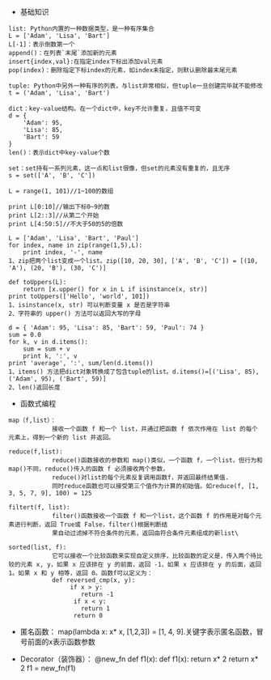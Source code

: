 -  基础知识
```
list: Python内置的一种数据类型，是一种有序集合
L = ['Adam', 'Lisa', 'Bart']
L[-1]：表示倒数第一个
append()：在列表`末尾`添加新的元素
insert{index,val}:在指定index下标出添加val元素
pop(index)：删除指定下标index的元素，如index未指定，则默认删除最末尾元素
```
```
tuple: Python中另外一种有序的列表，与list非常相似，但tuple一旦创建完毕就不能修改
t = ('Adam', 'Lisa', 'Bart')
```
```
dict：key-value结构。在一个dict中，key不允许重复，且值不可变
d = {
    'Adam': 95,
    'Lisa': 85,
    'Bart': 59
}
len()：表示dict中key-value个数
```
```
set：set持有一系列元素，这一点和list很像，但set的元素没有重复的，且无序
s = set(['A', 'B', 'C'])

```
```
L = range(1, 101)//1~100的数组

print L[0:10]//输出下标0~9的数
print L[2::3]//从第二个开始
print L[4:50:5]//不大于50的5的倍数
```
```
L = ['Adam', 'Lisa', 'Bart', 'Paul']
for index, name in zip(range(1,5),L):
    print index, '-', name
1、zip把两个list变成一个list。zip([10, 20, 30], ['A', 'B', 'C']) = [(10, 'A'), (20, 'B'), (30, 'C')]
```
```
def toUppers(L):
    return [x.upper() for x in L if isinstance(x, str)]
print toUppers(['Hello', 'world', 101])
1、isinstance(x, str) 可以判断变量 x 是否是字符串
2、字符串的 upper() 方法可以返回大写的字母
```
```
d = { 'Adam': 95, 'Lisa': 85, 'Bart': 59, 'Paul': 74 }
sum = 0.0
for k, v in d.items():
    sum = sum + v
    print k, ':', v
print 'average', ':', sum/len(d.items())
1、items() 方法把dict对象转换成了包含tuple的list。d.items()=[('Lisa', 85), ('Adam', 95), ('Bart', 59)]
2、len()返回长度
```
-  函数式编程
```
map（f,list）：
            接收一个函数 f 和一个 list，并通过把函数 f 依次作用在 list 的每个元素上，得到一个新的 list 并返回。
            
reduce(f,list):
            reduce()函数接收的参数和 map()类似，一个函数 f，一个list，但行为和 map()不同，reduce()传入的函数 f 必须接收两个参数， 
            reduce()对list的每个元素反复调用函数f，并返回最终结果值.   
            同时reduce函数也可以接受第三个值作为计算的初始值。如reduce(f, [1, 3, 5, 7, 9], 100) = 125
           
filtert(f, list):
            filter()函数接收一个函数 f 和一个list，这个函数 f 的作用是对每个元素进行判断，返回 True或 False，filter()根据判断结   
            果自动过滤掉不符合条件的元素，返回由符合条件元素组成的新list\
            
sorted(list, f):
            它可以接收一个比较函数来实现自定义排序，比较函数的定义是，传入两个待比较的元素 x, y，如果 x 应该排在 y 的前面，返回 -1，如果 x 应该排在 y 的后面，返回 1。如果 x 和 y 相等，返回 0。函数f可以定义为：
            def reversed_cmp(x, y):
                 if x > y:
                    return -1
                  if x < y:
                    return 1
                  return 0
```
-  匿名函数：
            map(lambda x: x* x, [1,2,3]) = [1, 4, 9].关键字表示匿名函数，冒号前面的x表示函数参数
            
-  Decorator（装饰器）：
            @new_fn                         def f1(x):
            def f1(x):                           return x* 2
                 return x* 2                 f1 = new_fn(f1)
            
               
